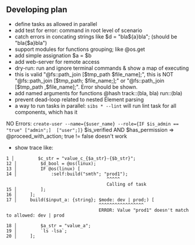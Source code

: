 ## Developing plan
- define tasks as allowed in parallel
- add test for error: command in root level of scenario
- catch errors in concating strings like $d = "bla${a}bla"; (should be "bla{$a}bla")
- support modules for functions grouping; like @os.get
- add simple assignation $a = $b
- add web-server for remote access
- dry-run: run and ignore terminal commands & show a map of executing
- this is valid "@fs::path_join [$tmp_path $file_name];", this is NOT "@fs::path_join [$tmp_path; $file_name;];" or "@fs::path_join [$tmp_path ,$file_name];". Error should be shown.
- add named arguments for functions @hash track::(bla, bla) run::(bla)
- prevent dead-loop related to nested Element parsing
- a way to run tasks in parallel: `sibs * --lint` will run lint task for all components, which has it

NO Errors:
`create-user --name={$user_name} --role={IF $is_admin == "true" ["admin";]  ["user";]}`
$is_verified AND $has_permission => @proceed_with_action;
true != false doesn't work

- show trace like:
```
1 │         $c_str = "value_c_{$a_str}-{$b_str}";
12 │         $d_bool = @os(linux);
13 │         IF @os(linux) [
14 │             :self:build("smth"; "prod1");
                                      ^^^^^
                                      Calling of task
15 │         ];
16 │     ];
17 │     build($input_a: {string}; $mode: dev | prod;) [
                                   ^^^^^^^^^^^^^^^^^
                                   ERROR: Value "prod1" doesn't match to allowed: dev | prod

18 │         $a_str = "value_a";
19 │         `ls -lsa`;
20 │     ];
```